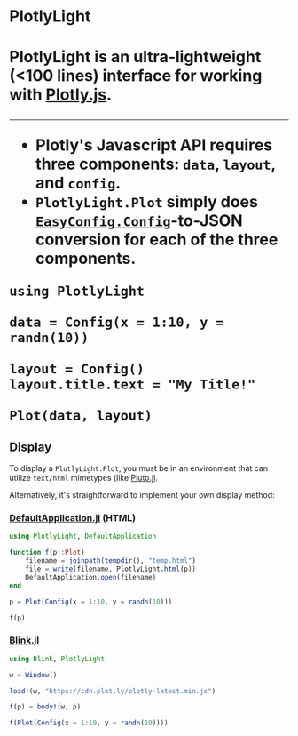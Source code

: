 <p align="center">
  <h1>PlotlyLight<h1>
</p>

**PlotlyLight** is an ultra-lightweight (<100 lines) interface for working with [Plotly.js](https://plotly.com/javascript/). 

---

- Plotly's Javascript API requires three components: `data`, `layout`, and `config`.  
- `PlotlyLight.Plot` simply does [`EasyConfig.Config`](https://github.com/joshday/EasyConfig.jl)-to-JSON conversion for each of the three components.

```
using PlotlyLight

data = Config(x = 1:10, y = randn(10))

layout = Config()
layout.title.text = "My Title!"

Plot(data, layout)
```

## Display

To display a `PlotlyLight.Plot`, you must be in an environment that can utilize `text/html` mimetypes (like
[Pluto.jl](https://github.com/fonsp/Pluto.jl).

Alternatively, it's straightforward to implement your own display method:

### [DefaultApplication.jl](https://github.com/tpapp/DefaultApplication.jl) (HTML)

```julia
using PlotlyLight, DefaultApplication

function f(p::Plot) 
    filename = joinpath(tempdir(), "temp.html")
    file = write(filename, PlotlyLight.html(p))
    DefaultApplication.open(filename)
end

p = Plot(Config(x = 1:10, y = randn(10)))

f(p)
```

### [Blink.jl](https://github.com/JuliaGizmos/Blink.jl)

```julia
using Blink, PlotlyLight

w = Window()

load!(w, "https://cdn.plot.ly/plotly-latest.min.js")

f(p) = body!(w, p)

f(Plot(Config(x = 1:10, y = randn(10))))
```
